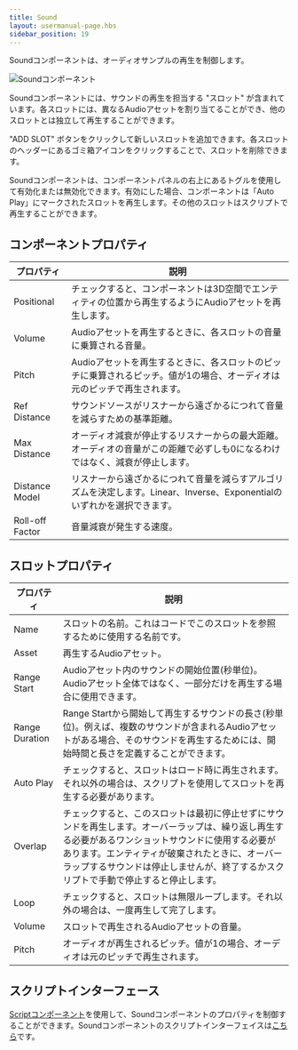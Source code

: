 ```yaml
---
title: Sound
layout: usermanual-page.hbs
sidebar_position: 19
---
```


Soundコンポーネントは、オーディオサンプルの再生を制御します。

![Soundコンポーネント][1]

Soundコンポーネントには、サウンドの再生を担当する "スロット" が含まれています。各スロットには、異なるAudioアセットを割り当てることができ、他のスロットとは独立して再生することができます。

"ADD SLOT" ボタンをクリックして新しいスロットを追加できます。各スロットのヘッダーにあるゴミ箱アイコンをクリックすることで、スロットを削除できます。

Soundコンポーネントは、コンポーネントパネルの右上にあるトグルを使用して有効化または無効化できます。有効にした場合、コンポーネントは「Auto Play」にマークされたスロットを再生します。その他のスロットはスクリプトで再生することができます。


## コンポーネントプロパティ

| プロパティ        | 説明 |
|-----------------|-------------|
| Positional      | チェックすると、コンポーネントは3D空間でエンティティの位置から再生するようにAudioアセットを再生します。 |
| Volume          | Audioアセットを再生するときに、各スロットの音量に乗算される音量。 |
| Pitch           | Audioアセットを再生するときに、各スロットのピッチに乗算されるピッチ。値が1の場合、オーディオは元のピッチで再生されます。 |
| Ref Distance    | サウンドソースがリスナーから遠ざかるにつれて音量を減らすための基準距離。 |
| Max Distance    | オーディオ減衰が停止するリスナーからの最大距離。オーディオの音量がこの距離で必ずしも0になるわけではなく、減衰が停止します。 |
| Distance Model  | リスナーから遠ざかるにつれて音量を減らすアルゴリズムを決定します。Linear、Inverse、Exponentialのいずれかを選択できます。 |
| Roll-off Factor | 音量減衰が発生する速度。 |

## スロットプロパティ

| プロパティ        | 説明 |
|-----------------|-------------|
| Name            | スロットの名前。これはコードでこのスロットを参照するために使用する名前です。 |
| Asset           | 再生するAudioアセット。 |
| Range Start     | Audioアセット内のサウンドの開始位置(秒単位)。Audioアセット全体ではなく、一部分だけを再生する場合に使用できます。 |
| Range Duration  | Range Startから開始して再生するサウンドの長さ(秒単位)。例えば、複数のサウンドが含まれるAudioアセットがある場合、そのサウンドを再生するためには、開始時間と長さを定義することができます。 |
| Auto Play       | チェックすると、スロットはロード時に再生されます。それ以外の場合は、スクリプトを使用してスロットを再生する必要があります。 |
| Overlap         | チェックすると、このスロットは最初に停止せずにサウンドを再生します。オーバーラップは、繰り返し再生する必要があるワンショットサウンドに使用する必要があります。エンティティが破棄されたときに、オーバーラップするサウンドは停止しませんが、終了するかスクリプトで手動で停止すると停止します。 |
| Loop            | チェックすると、スロットは無限ループします。それ以外の場合は、一度再生して完了します。 |
| Volume          | スロットで再生されるAudioアセットの音量。 |
| Pitch           | オーディオが再生されるピッチ。値が1の場合、オーディオは元のピッチで再生されます。 |

## スクリプトインターフェース

[Scriptコンポーネント][2]を使用して、Soundコンポーネントのプロパティを制御することができます。Soundコンポーネントのスクリプトインターフェイスは[こちら][3]です。

[1]: /images/user-manual/scenes/components/component-sound.png
[2]: /user-manual/packs/components/script
[3]: /api/pc.SoundComponent.html
